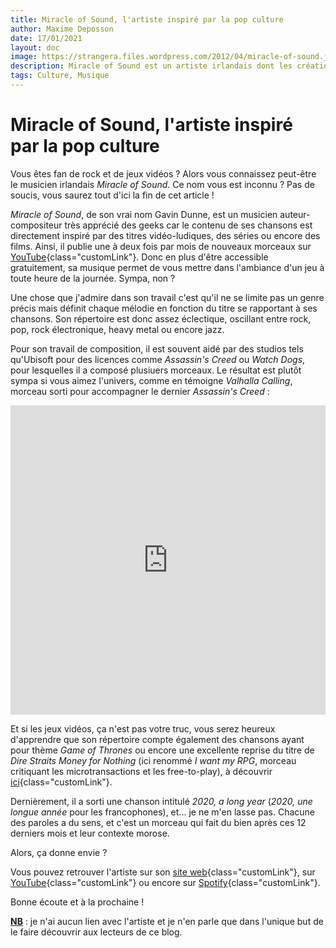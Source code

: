 ```yaml
---
title: Miracle of Sound, l'artiste inspiré par la pop culture
author: Maxime Deposson
date: 17/01/2021
layout: doc
image: https://strangera.files.wordpress.com/2012/04/miracle-of-sound.jpg
description: Miracle of Sound est un artiste irlandais dont les créations s'inspirent directement de la pop culture (jeux vidéos, films et séries). Son répertoire, aux sonorités rock, pop voire heavy metal fait partie de ma liste de lecture depuis environ 1 an. J'ai donc décidé de vous faire découvrir ce musicien dans cet article.
tags: Culture, Musique
---
```


# Miracle of Sound, l'artiste inspiré par la pop culture
<postDate :creationDate="$frontmatter.date" :updateDate="$frontmatter.updateDate" />

Vous êtes fan de rock et de jeux vidéos ? Alors vous connaissez peut-être le musicien irlandais _Miracle of Sound_. Ce nom vous est inconnu ? Pas de soucis, vous saurez tout d'ici la fin de cet article !

_Miracle of Sound_, de son vrai nom Gavin Dunne, est un musicien auteur-compositeur très apprécié des geeks car le contenu de ses chansons est directement inspiré par des titres vidéo-ludiques, des séries ou encore des films. Ainsi, il publie une à deux fois par mois de nouveaux morceaux sur [YouTube](https://www.youtube.com/miracleofsound "Chaîne YouTube de _Miracle of Sound_"){class="customLink"}. Donc en plus d'être accessible gratuitement, sa musique permet de vous mettre dans l'ambiance d'un jeu à toute heure de la journée. Sympa, non ?

Une chose que j'admire dans son travail c'est qu'il ne se limite pas un genre précis mais définit chaque mélodie en fonction du titre se rapportant à ses chansons. Son répertoire est donc assez éclectique, oscillant entre rock, pop, rock électronique, heavy metal ou encore jazz.

Pour son travail de composition, il est souvent aidé par des studios tels qu'Ubisoft pour des licences comme _Assassin's Creed_ ou _Watch Dogs_, pour lesquelles il a composé plusiuers morceaux. Le résultat est plutôt sympa si vous aimez l'univers, comme en témoigne _Valhalla Calling_, morceau sorti pour accompagner le dernier _Assassin's Creed_ :

<iframe width="100%" height="495" src="https://invidious.kavin.rocks/embed/jxptIpCYAJA" frameborder="0" allow="accelerometer; autoplay; clipboard-write; encrypted-media; gyroscope; picture-in-picture" allowfullscreen defer></iframe>

Et si les jeux vidéos, ça n'est pas votre truc, vous serez heureux d'apprendre que son répertoire compte également des chansons ayant pour thème _Game of Thrones_ ou encore une excellente reprise du titre de _Dire Straits_ _Money for Nothing_ (ici renommé _I want my RPG_, morceau critiquant les microtransactions et les free-to-play), à découvrir [ici](https://www.youtube.com/watch?v=p-WlEgn_pig){class="customLink"}.

Dernièrement, il a sorti une chanson intitulé _2020, a long year_ (_2020, une longue année_ pour les francophones), et... je ne m'en lasse pas. Chacune des paroles a du sens, et c'est un morceau qui fait du bien après ces 12 derniers mois et leur contexte morose.

Alors, ça donne envie ?

Vous pouvez retrouver l'artiste sur son [site web](https://www.miracleofsound.rocks/ "Site web de _Miracle of Sound_"){class="customLink"}, sur [YouTube](https://www.youtube.com/miracleofsound "Chaîne YouTube de _Miracle of Sound_"){class="customLink"} ou encore sur [Spotify](https://open.spotify.com/artist/4FmJD0mpgQ70SNt2EKK8tq "_Miracle of Sound sur Spotify_"){class="customLink"}.

Bonne écoute et à la prochaine !

**<u>NB</u>** : je n'ai aucun lien avec l'artiste et je n'en parle que dans l'unique but de le faire découvrir aux lecteurs de ce blog.
